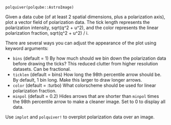 ```
polquiver(polqube::AstroImage)
```

Given a data cube (of at least 2 spatial dimensions, plus a polarization axis), plot a vector field of polarization data. The tick length represents the polarization intensity, sqrt(q^2 + u^2), and the color represents the linear polarization fraction, sqrt(q^2 + u^2) / i.

There are several ways you can adjust the appearance of the plot using keyword arguments:

  * `bins` (default = 1) By how much should we bin down the polarization data before drawing the ticks? This reduced clutter from higher resolution datasets. Can be fractional.
  * `ticklen` (default = bins) How long the 98th percentile arrow should be. By default, 1 bin long. Make this larger to draw longer arrows.
  * `color` (default = :turbo) What colorscheme should be used for linear polarization fraction.
  * `minpol` (default = 0.2) Hides arrows that are shorter than `minpol` times the 98th percentile arrow to make a cleaner image. Set to 0 to display all data.

Use `implot` and `polquiver!` to overplot polarization data over an image.
